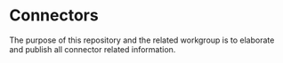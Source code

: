 # Connectors
The purpose of this repository and the related workgroup is to elaborate and publish all connector related information.
